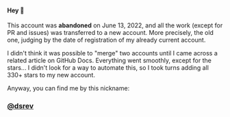 #### Hey 👋

This account was **abandoned** on June 13, 2022, and all the work (except for PR and issues) was transferred to a new account. More precisely, the old one, judging by the date of registration of my already current account.

I didn't think it was possible to "merge" two accounts until I came across a related article on GitHub Docs. Everything went smoothly, except for the stars... I didn't look for a way to automate this, so I took turns adding all 330+ stars to my new account.

Anyway, you can find me by this nickname:

### [@dsrev](https://github.com/dsrev)
